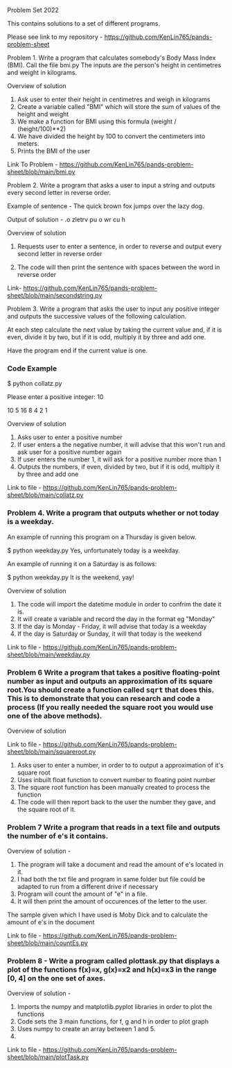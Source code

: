 Problem Set 2022

This contains solutions to a set of different programs.

Please see link to my repository - https://github.com/KenLin765/pands-problem-sheet

Problem 1. Write a program that calculates somebody's Body Mass Index (BMI). Call the file bmi.py The inputs are the person's height in centimetres and weight in kilograms.


Overview of solution

1. Ask user to enter their height in centimetres and weigh in kilograms
2. Create a variable called "BMI" which will store the sum of values of the height and weight
3. We make a function for BMI using this formula (weight / (height/100)**2)
4. We have divided the height by 100 to convert the centimeters into meters.
5. Prints the BMI of the user


Link To Problem - https://github.com/KenLin765/pands-problem-sheet/blob/main/bmi.py


Problem 2. Write a program that asks a user to input a string and outputs every second letter in reverse order.

Example of sentence - The quick brown fox jumps over the lazy dog.

Output of solution - .o zletrv pu o wr cu h

Overview of solution

1. Requests user to enter a sentence, in order to reverse and output every second letter in reverse order

2. The code will then print the sentence with spaces between the word in reverse order


Link- https://github.com/KenLin765/pands-problem-sheet/blob/main/secondstring.py




Problem 3. Write a program that asks the user to input any positive integer and outputs the successive values of the following calculation.

At each step calculate the next value by taking the current value and, if it is even, divide it by two, but if it is odd, multiply it by three and add one.

Have the program end if the current value is one.


### Code Example

$ python collatz.py

Please enter a positive integer: 10

10 5 16 8 4 2 1


Overview of solution

1. Asks user to enter a positive number
2. If user enters a the negative number, it will advise that this won't run and ask user for a positive number again
3. If user enters the number 1, it will ask for a positive number more than 1
4. Outputs the numbers, if even, divided by two, but if it is odd, multiply it by three and add one

Link to file - https://github.com/KenLin765/pands-problem-sheet/blob/main/collatz.py





### Problem 4. Write a program that outputs whether or not today is a weekday.


An example of running this program on a Thursday is given below.

$ python weekday.py
Yes, unfortunately today is a weekday.


An example of running it on a Saturday is as follows:

$ python weekday.py
It is the weekend, yay!


Overview of solution

1. The code will import the datetime module in order to confrim the date it is.
2. It will create a variable and record the day in the format eg "Monday"
3. If the day is Monday - Friday, it will advise that today is a weekday
4. If the day is Saturday or Sunday, it will that today is the weekend

Link to file - https://github.com/KenLin765/pands-problem-sheet/blob/main/weekday.py





### Problem 6 Write a program that takes a positive floating-point number as input and outputs an approximation of its square root.You should create a function called <tt>sqrt</tt> that does this. This is to demonstrate that you can research and code a process (If you really needed the square root you would use one of the above methods).

Overview of solution

Link to file - https://github.com/KenLin765/pands-problem-sheet/blob/main/squareroot.py

1. Asks user to enter a number, in order to to output a approximation of it's square root
2. Uses inbuilt float function to convert number to floating point number
3. The square root function has been manually created to process the function
4. The code will then report back to the user the number they gave, and the square root of it.




### Problem 7 Write a program that reads in a text file and outputs the number of e's it contains. 

Overview of solution -
1. The program will take a document and read the amount of e's located in it.
2. I had both the txt file and program in same folder but file could be adapted to run from a different drive if necessary
3. Program will count the amount of "e" in a file.
4. It will then print the amount of occurences of the letter to the user.


The sample given which I have used is Moby Dick and to calculate the amount of e's in the document

Link to file - https://github.com/KenLin765/pands-problem-sheet/blob/main/countEs.py




### Problem 8 - Write a program called plottask.py that displays a plot of the functions f(x)=x, g(x)=x2 and h(x)=x3 in the range [0, 4] on the one set of axes.

Overview of solution -
1. Imports the numpy and matplotlib.pyplot libraries in order to plot the functions
2. Code sets the 3 main functions, for f, g and h in order to plot graph
3. Uses numpy to create an array between 1 and 5.
4.

Link to file - https://github.com/KenLin765/pands-problem-sheet/blob/main/plotTask.py


